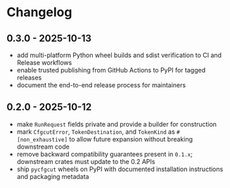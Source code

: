 # Changelog

## 0.3.0 - 2025-10-13

- add multi-platform Python wheel builds and sdist verification to CI and Release workflows
- enable trusted publishing from GitHub Actions to PyPI for tagged releases
- document the end-to-end release process for maintainers

## 0.2.0 - 2025-10-12

- make `RunRequest` fields private and provide a builder for construction
- mark `CfgcutError`, `TokenDestination`, and `TokenKind` as `#[non_exhaustive]` to allow future expansion without breaking downstream code
- remove backward compatibility guarantees present in `0.1.x`; downstream crates must update to the 0.2 APIs
- ship `pycfgcut` wheels on PyPI with documented installation instructions and packaging metadata
